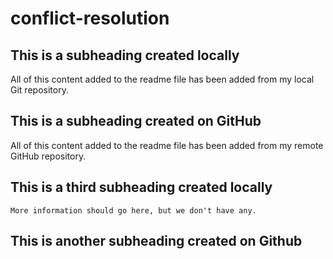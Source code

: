 # conflict-resolution

## This is a subheading created locally

  All of this content added to the readme file has been added from my local Git repository.
  
  ## This is a subheading created on GitHub

  All of this content added to the readme file has been added from my remote GitHub repository.

## This is a third subheading created locally

    More information should go here, but we don't have any.
  
  ## This is another subheading created on Github
